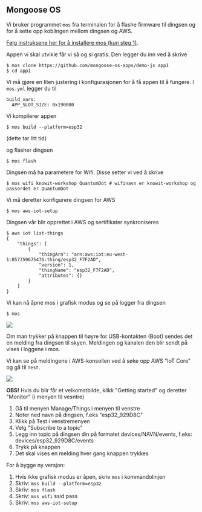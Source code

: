 ## Mongoose OS

Vi bruker programmet `mos` fra terminalen for å flashe firmware til dingsen og for å sette opp koblingen mellom dingsen og AWS.

[Følg instruksene her for å installere mos (kun steg 1)](https://mongoose-os.com/docs/mongoose-os/quickstart/setup.md).

Appen vi skal utvikle får vi så og si gratis. Den legger du inn ved å skrive

```
$ mos clone https://github.com/mongoose-os-apps/demo-js app1
$ cd app1
```

Vi må gjøre en liten justering i konfigurasjonen for å få appen til å fungere.
I `mos.yml` legger du til

```
build_vars:
  APP_SLOT_SIZE: 0x190000
```

Vi kompilerer appen

```
$ mos build --platform=esp32
```

(dette tar litt tid)

og flasher dingsen

```
$ mos flash
```

Dingsen må ha parametere for Wifi. Disse setter vi ved å skrive 

```
$ mos wifi knowit-workshop QuantumDot # wifinavn er knowit-workshop og passordet er QuantumDot
```

Vi må deretter konfigurere dingsen for AWS

```
$ mos aws-iot-setup
```

Dingsen vår blir opprettet i AWS og sertifikater synkroniseres

```
$ aws iot list-things
{
    "things": [
        {
            "thingArn": "arn:aws:iot:eu-west-1:057359675476:thing/esp32_F7F2AD",
            "version": 1,
            "thingName": "esp32_F7F2AD",
            "attributes": {}
        }
    ]
}
```

Vi kan nå åpne mos i grafisk modus og se på logger fra dingsen

```
$ mos
```

![](./mos.png)

Om man trykker på knappen til høyre for USB-kontakten (Boot) sendes det en melding fra dingsen til skyen. Meldingen og kanalen den blir sendt på vises i loggene i mos.

Vi kan se på meldingene i AWS-konsollen ved å søke opp AWS "IoT Core" og gå til `Test`.

![](./aws-iot-sub.png)

__OBS!__ Hvis du blir får et velkomstbilde, klikk "Getting started" og deretter "Monitor" (i menyen til vesntre) 

1. Gå til menyen Manage/Things i menyen til venstre 
1. Noter ned navn på dingsen, f.eks "esp32_929D8C"
1. Klikk på Test i venstremenyen
1. Velg "Subscribe to a topic"
1. Legg inn topic på dingsen din på formatet devices/NAVN/events, f.eks: devices/esp32_929D8C/events
1. Trykk på knappen
1. Det skal vises en melding hver gang knappen trykkes



For å bygge ny versjon:
1. Hvis ikke grafisk modus er åpen, skriv ```mos``` i kommandolinjen
1. Skriv: ```mos build --platform=esp32```
1. Skriv: ```mos flash```
1. Skriv: ```mos wifi``` ssid pass
1. Skriv: ```mos aws-iot-setup```
